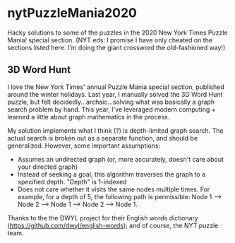 # nytPuzzleMania2020
Hacky solutions to some of the puzzles in the 2020 New York Times Puzzle Mania! special section. (NYT eds: I promise I have only cheated on the sections listed here. I'm doing the giant crossword the old-fashioned way!)

## 3D Word Hunt
I love the New York Times' annual Puzzle Mania special section, published around the winter holidays. Last year, I manually solved the 3D Word Hunt puzzle, but felt decidedly...archaic...solving what was basically a graph search problem by hand. This year, I've leveraged modern computing + learned a little about graph mathematics in the process.

My solution implements what I think (?) is depth-limited graph search. The actual search is broken out as a separate function, and should be generalized. However, some important assumptions:
- Assumes an undirected graph (or, more accurately, doesn't care about your directed graph)
- Instead of seeking a goal, this algorithm traverses the graph to a specified depth. "Depth" is 1-indexed
- Does not care whether it visits the same nodes multiple times. For example, for a depth of 5, the following path is permissible: Node 1 --> Node 2 --> Node 1 --> Node 2 --> Node 1.

Thanks to the the DWYL project for their English words dictionary (https://github.com/dwyl/english-words); and of course, the NYT puzzle team.

